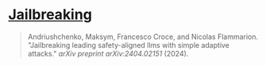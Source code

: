 # [Jailbreaking](https://arxiv.org/pdf/2404.02151)
> Andriushchenko, Maksym, Francesco Croce, and Nicolas Flammarion. "Jailbreaking leading safety-aligned llms with simple adaptive attacks." *arXiv preprint arXiv:2404.02151* (2024).